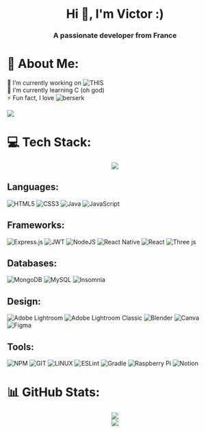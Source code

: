 <h1 align="center">Hi 👋, I'm Victor :)</h1>  
<h3 align="center">A passionate developer from France</h3>  

# 💫 About Me:

🔭 I’m currently working on ![THIS](https://github.com/LittleUseful)<br>🌱 I’m currently learning C (oh god)<br>⚡ Fun fact, I love ![berserk](https://youtu.be/yfql31oJk4s)

[![](https://visitcount.itsvg.in/api?id=ISellFreeMoney&icon=1&color=0)](https://visitcount.itsvg.in)

# 💻 Tech Stack:

<div align="center"> 
  <picture>
    <img src="https://github-readme-stats.vercel.app/api/top-langs/?username=ISellFreeMoney&theme=tokyonight&hide_border=true&include_all_commits=true&count_private=true&layout=compact">
  </picture>
</div>

## Languages:

![HTML5](https://img.shields.io/badge/html5-%23E34F26.svg?style=flat&logo=html5&logoColor=white)
![CSS3](https://img.shields.io/badge/css3-%231572B6.svg?style=flat&logo=css3&logoColor=white)
![Java](https://img.shields.io/badge/java-%23ED8B00.svg?style=flat&logo=openjdk&logoColor=white) 
![JavaScript](https://img.shields.io/badge/javascript-%23323330.svg?style=flat&logo=javascript&logoColor=%23F7DF1E)

## Frameworks:
![Express.js](https://img.shields.io/badge/express.js-%23404d59.svg?style=flat&logo=express&logoColor=%2361DAFB) 
![JWT](https://img.shields.io/badge/JWT-black?style=flat&logo=JSON%20web%20tokens) 
![NodeJS](https://img.shields.io/badge/node.js-6DA55F?style=flat&logo=node.js&logoColor=white) 
![React Native](https://img.shields.io/badge/react_native-%2320232a.svg?style=flat&logo=react&logoColor=%2361DAFB) 
![React](https://img.shields.io/badge/react-%2320232a.svg?style=flat&logo=react&logoColor=%2361DAFB) 
![Three js](https://img.shields.io/badge/threejs-black?style=flat&logo=three.js&logoColor=white) 

## Databases:
![MongoDB](https://img.shields.io/badge/MongoDB-%234ea94b.svg?style=flat&logo=mongodb&logoColor=white) ![MySQL](https://img.shields.io/badge/mysql-%2300000f.svg?style=flat&logo=mysql&logoColor=white)     ![Insomnia](https://img.shields.io/badge/Insomnia-black?style=flat&logo=insomnia&logoColor=5849BE) 

## Design:
![Adobe Lightroom](https://img.shields.io/badge/Adobe%20Lightroom-31A8FF.svg?style=flat&logo=Adobe%20Lightroom&logoColor=white) 
![Adobe Lightroom Classic](https://img.shields.io/badge/Adobe%20Lightroom%20Classic-31A8FF.svg?style=flat&logo=Adobe%20Lightroom%20Classic&logoColor=white) 
![Blender](https://img.shields.io/badge/blender-%23F5792A.svg?style=flat&logo=blender&logoColor=white) 
![Canva](https://img.shields.io/badge/Canva-%2300C4CC.svg?style=flat&logo=Canva&logoColor=white) 
![Figma](https://img.shields.io/badge/figma-%23F24E1E.svg?style=flat&logo=figma&logoColor=white) 

## Tools: 
![NPM](https://img.shields.io/badge/NPM-%23CB3837.svg?style=flat&logo=npm&logoColor=white) 
![GIT](https://img.shields.io/badge/Git-fc6d26?style=flat&logo=git&logoColor=white) 
![LINUX](https://img.shields.io/badge/Linux-FCC624?style=flat&logo=linux&logoColor=black) 
![ESLint](https://img.shields.io/badge/ESLint-4B3263?style=flat&logo=eslint&logoColor=white) 
![Gradle](https://img.shields.io/badge/Gradle-02303A.svg?style=flat&logo=Gradle&logoColor=white) 
![Raspberry Pi](https://img.shields.io/badge/-RaspberryPi-C51A4A?style=flat&logo=Raspberry-Pi) 
![Notion](https://img.shields.io/badge/Notion-%23000000.svg?style=flat&logo=notion&logoColor=white)

# 📊 GitHub Stats:
<div align="center"> 
	<picture>
		<img src="https://github-readme-stats.vercel.app/api?username=ISellFreeMoney&theme=tokyonight&hide_border=true&include_all_commits=true&count_private=true">
	</picture>
  <br>
	<picture>
		<img src="https://github-readme-streak-stats.herokuapp.com/?user=ISellFreeMoney&theme=tokyonight&hide_border=true">
	</picture>
</div>
